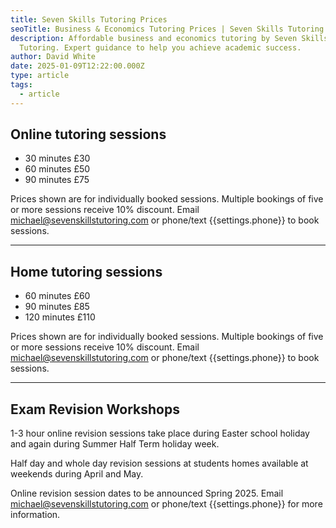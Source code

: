```yaml
---
title: Seven Skills Tutoring Prices
seoTitle: Business & Economics Tutoring Prices | Seven Skills Tutoring
description: Affordable business and economics tutoring by Seven Skills
  Tutoring. Expert guidance to help you achieve academic success.
author: David White
date: 2025-01-09T12:22:00.000Z
type: article
tags:
  - article
---
```

## Online tutoring sessions

* 30 minutes £30
* 60 minutes £50
* 90 minutes £75

Prices shown are for individually booked sessions. Multiple bookings of five or more sessions receive 10% discount. Email [michael@sevenskillstutoring.com](mailto:michael@sevenskillstutoring.com) or phone/text {{settings.phone}} to book sessions.

- - -

## Home tutoring sessions

* 60 minutes £60
* 90 minutes £85
* 120 minutes £110

Prices shown are for individually booked sessions. Multiple bookings of five or more sessions receive 10% discount. Email [michael@sevenskillstutoring.com](mailto:michael@sevenskillstutoring.com) or phone/text {{settings.phone}} to book sessions.

- - -

## Exam Revision Workshops

1-3 hour online revision sessions take place during Easter school holiday and again during Summer Half Term holiday week.

Half day and whole day revision sessions at students homes available at weekends during April and May.

Online revision session dates to be announced Spring 2025. Email [michael@sevenskillstutoring.com](mailto:michael@sevenskillstutoring.com) or phone/text {{settings.phone}} for more information.
